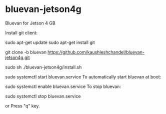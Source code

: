 # bluevan-jetson4g
Bluevan for Jetson 4 GB

Install git client:

sudo apt-get update
sudo apt-get install git

git clone -b bluevan https://github.com/kaushleshchandel/bluevan-jetson4g.git

sudo sh ./bluevan-jetson4g/install.sh

sudo systemctl start bluevan.service
To automatically start bluevan at boot:

sudo systemctl enable bluevan.service
To stop bluevan:

sudo systemctl stop bluevan.service

or
Press "q" key.